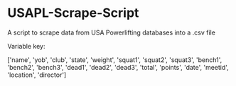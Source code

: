 # USAPL-Scrape-Script
A script to scrape data from USA Powerlifting databases into a .csv file

Variable key:

 ['name', 'yob', 'club', 'state', 'weight', 'squat1', 'squat2', 'squat3', 'bench1', 'bench2', 'bench3', 'dead1', 'dead2', 'dead3',
             'total', 'points', 'date', 'meetid', 'location', 'director']
